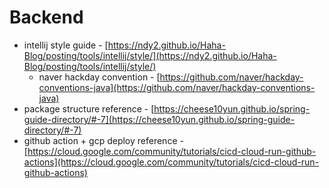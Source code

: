# Backend

* intellij style guide - [https://ndy2.github.io/Haha-Blog/posting/tools/intellij/style/](https://ndy2.github.io/Haha-Blog/posting/tools/intellij/style/)
  * naver hackday convention - [https://github.com/naver/hackday-conventions-java](https://github.com/naver/hackday-conventions-java)
* package structure reference - [https://cheese10yun.github.io/spring-guide-directory/#-7](https://cheese10yun.github.io/spring-guide-directory/#-7)
* github action + gcp deploy reference - [https://cloud.google.com/community/tutorials/cicd-cloud-run-github-actions](https://cloud.google.com/community/tutorials/cicd-cloud-run-github-actions)
